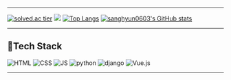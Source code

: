 
***
[![solved.ac tier](http://mazassumnida.wtf/api/generate_badge?boj=spirits1221)](https://solved.ac/spirits1221)
 <img src="http://mazandi.herokuapp.com/api?handle=spirits1221&theme=warm"/>
[![Top Langs](https://github-readme-stats.vercel.app/api/top-langs/?username=sanghyun0603&layout=compact)](https://github.com/sanghyun0603/github-readme-stats)
[![sanghyun0603's GitHub stats](https://github-readme-stats.vercel.app/api?username=sanghyun0603)](https://github.com/sanghyun0603/github-readme-stats) 

      
***
## 🍊Tech Stack
 ![HTML](https://img.shields.io/badge/HTML-E34F26?style=flat-square&logo=HTML5&logoColor=white) 
 ![CSS](https://img.shields.io/badge/CSS-1572B6?style=flat-square&logo=CSS3&logoColor=white) 
 ![JS](https://img.shields.io/badge/JavaScript-F7DF1E?style=flat-square&logo=JavaScript&logoColor=white)
 ![python](https://img.shields.io/badge/Python-3776AB?style=flat-square&logo=python&logoColor=white)
 ![django](https://img.shields.io/badge/django-092E20?style=flat-square&logo=django&logoColor=white)
 ![Vue.js](https://img.shields.io/badge/Vue.js-4FC08D?style=flat-square&logo=Vue.js&logoColor=white)
   
***